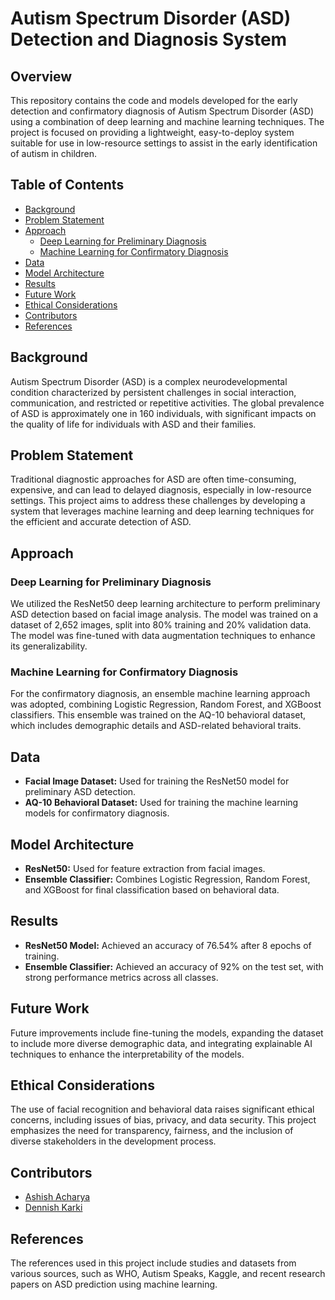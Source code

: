 
# Autism Spectrum Disorder (ASD) Detection and Diagnosis System

## Overview

This repository contains the code and models developed for the early detection and confirmatory diagnosis of Autism Spectrum Disorder (ASD) using a combination of deep learning and machine learning techniques. The project is focused on providing a lightweight, easy-to-deploy system suitable for use in low-resource settings to assist in the early identification of autism in children.

## Table of Contents

- [Background](#background)
- [Problem Statement](#problem-statement)
- [Approach](#approach)
  - [Deep Learning for Preliminary Diagnosis](#deep-learning-for-preliminary-diagnosis)
  - [Machine Learning for Confirmatory Diagnosis](#machine-learning-for-confirmatory-diagnosis)
- [Data](#data)
- [Model Architecture](#model-architecture)
- [Results](#results)
- [Future Work](#future-work)
- [Ethical Considerations](#ethical-considerations)
- [Contributors](#contributors)
- [References](#references)

## Background

Autism Spectrum Disorder (ASD) is a complex neurodevelopmental condition characterized by persistent challenges in social interaction, communication, and restricted or repetitive activities. The global prevalence of ASD is approximately one in 160 individuals, with significant impacts on the quality of life for individuals with ASD and their families.

## Problem Statement

Traditional diagnostic approaches for ASD are often time-consuming, expensive, and can lead to delayed diagnosis, especially in low-resource settings. This project aims to address these challenges by developing a system that leverages machine learning and deep learning techniques for the efficient and accurate detection of ASD.

## Approach

### Deep Learning for Preliminary Diagnosis

We utilized the ResNet50 deep learning architecture to perform preliminary ASD detection based on facial image analysis. The model was trained on a dataset of 2,652 images, split into 80% training and 20% validation data. The model was fine-tuned with data augmentation techniques to enhance its generalizability.

### Machine Learning for Confirmatory Diagnosis

For the confirmatory diagnosis, an ensemble machine learning approach was adopted, combining Logistic Regression, Random Forest, and XGBoost classifiers. This ensemble was trained on the AQ-10 behavioral dataset, which includes demographic details and ASD-related behavioral traits.

## Data

- **Facial Image Dataset:** Used for training the ResNet50 model for preliminary ASD detection.
- **AQ-10 Behavioral Dataset:** Used for training the machine learning models for confirmatory diagnosis.

## Model Architecture

- **ResNet50:** Used for feature extraction from facial images.
- **Ensemble Classifier:** Combines Logistic Regression, Random Forest, and XGBoost for final classification based on behavioral data.

## Results

- **ResNet50 Model:** Achieved an accuracy of 76.54% after 8 epochs of training.
- **Ensemble Classifier:** Achieved an accuracy of 92% on the test set, with strong performance metrics across all classes.

## Future Work

Future improvements include fine-tuning the models, expanding the dataset to include more diverse demographic data, and integrating explainable AI techniques to enhance the interpretability of the models.

## Ethical Considerations

The use of facial recognition and behavioral data raises significant ethical concerns, including issues of bias, privacy, and data security. This project emphasizes the need for transparency, fairness, and the inclusion of diverse stakeholders in the development process.

## Contributors

- [Ashish Acharya](https://github.com/karki-dennis/ASD-Prediction-Using-AI-ML)
- [Dennish Karki](https://github.com/Acharya-jyu/ASD-Prediction-Using-AI-ML)

## References

The references used in this project include studies and datasets from various sources, such as WHO, Autism Speaks, Kaggle, and recent research papers on ASD prediction using machine learning.
